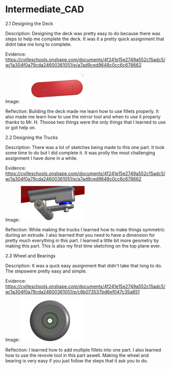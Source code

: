 # Intermediate_CAD


2.1 Designing the Deck



Description: Designing the deck was pretty easy to do because there was steps to help me complete the deck. It was it a pretty quick assignment that didnt take me long to complete.



Evidence: https://cvilleschools.onshape.com/documents/4f241e15e2749a552c15adc5/w/1a304f0a79cda24600361051/e/a7ad9ced9648c0cc6c678662



Image:
<img src="images/Skateboard.png" alt="motaharu" width="200">



Reflection: Buliding the deck made me learn how to use fillets properly. It also made me learn how to use the mirror tool and when to use it properly thanks to Mr. H. Thoose two things were the only things that I learned to use or got help on.



2.2 Designing the Trucks



Description: There was a lot of sketches being made to this one part. It took some time to do but I did complete it. It was prolly the most challenging assignment I have done in a while.



Evidence: https://cvilleschools.onshape.com/documents/4f241e15e2749a552c15adc5/w/1a304f0a79cda24600361051/e/a7ad9ced9648c0cc6c678662



Image: 
<img src="images/Truck Design.png" width="200">



Reflection: While making the trucks I learned how to make things symmetric duriing an extrude. I also learned that you need to have a dimension for pretty much everything in this part. I learned a little bit more geometry by making this part. This is also my first time sketching on the top plane ever.



2.3 Wheel and Bearings



Description: It was a quck easy assignment that didn't take that long to do. The stepswere pretty easy and simple.



Evidence: https://cvilleschools.onshape.com/documents/4f241e15e2749a552c15adc5/w/1a304f0a79cda24600361051/e/c8b073537bd6ef047c35a851



Image:
 <img src="images/Wheels.png" width="200">
     
     
     
Reflection: I learned how to add multiple fillets into one part. I also learned how to use the revovle tool in this part aswell. Making the wheel and bearing is very easy if you just follow the steps that it ask you to do.     
